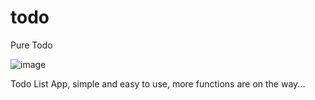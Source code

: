 # todo
Pure Todo

![image](https://culturedcode.com/things/2014-09-17/images/feature-cloudswitch.png)
  
Todo List App, simple and easy to use, more functions are on the way...

